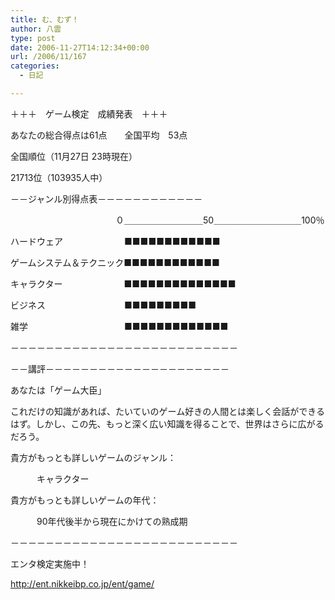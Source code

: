 ```yaml
---
title: む、むず！
author: 八雲
type: post
date: 2006-11-27T14:12:34+00:00
url: /2006/11/167
categories:
  - 日記

---
```

＋＋＋　ゲーム検定　成績発表　＋＋＋

あなたの総合得点は61点　　全国平均　53点

全国順位（11月27日 23時現在）
  
21713位（103935人中）

－－ジャンル別得点表－－－－－－－－－－－－
  
　　　　　　　　　　　　０＿＿＿＿＿＿＿＿＿50＿＿＿＿＿＿＿＿＿＿100％
  
ハードウェア　　　　　　　■■■■■■■■■■■■
  
ゲームシステム＆テクニック■■■■■■■■■■■■
  
キャラクター　　　　　　　■■■■■■■■■■■■■■
  
ビジネス　　　　　　　　　■■■■■■■■■
  
雑学　　　　　　　　　　　■■■■■■■■■■■■■
  
－－－－－－－－－－－－－－－－－－－－－－－－－－

－－講評－－－－－－－－－－－－－－－－－－－－－
  
あなたは「ゲーム大臣」
  
これだけの知識があれば、たいていのゲーム好きの人間とは楽しく会話ができるはず。しかし、この先、もっと深く広い知識を得ることで、世界はさらに広がるだろう。
  
貴方がもっとも詳しいゲームのジャンル：
  
　　　キャラクター
  
貴方がもっとも詳しいゲームの年代：
  
　　　90年代後半から現在にかけての熟成期
  
－－－－－－－－－－－－－－－－－－－－－－－－－－
  
エンタ検定実施中！
  
<http://ent.nikkeibp.co.jp/ent/game/>